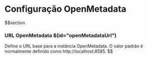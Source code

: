 # Configuração OpenMetadata

$$section

### URL OpenMetadata $(id="openMetadataUrl")

Define o URL base para a instância OpenMetadata. O valor padrão é normalmente definido como http://localhost:8585.
$$